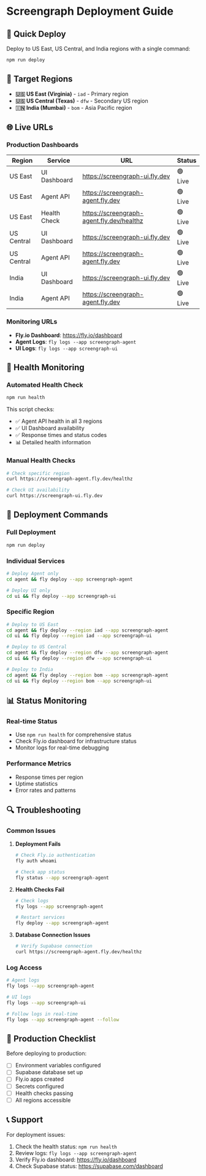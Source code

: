 # Screengraph Deployment Guide

## 🚀 Quick Deploy

Deploy to US East, US Central, and India regions with a single command:

```bash
npm run deploy
```

## 📍 Target Regions

- **🇺🇸 US East (Virginia)** - `iad` - Primary region
- **🇺🇸 US Central (Texas)** - `dfw` - Secondary US region
- **🇮🇳 India (Mumbai)** - `bom` - Asia Pacific region

## 🌐 Live URLs

### Production Dashboards

| Region     | Service      | URL                                       | Status  |
| ---------- | ------------ | ----------------------------------------- | ------- |
| US East    | UI Dashboard | https://screengraph-ui.fly.dev            | 🟢 Live |
| US East    | Agent API    | https://screengraph-agent.fly.dev         | 🟢 Live |
| US East    | Health Check | https://screengraph-agent.fly.dev/healthz | 🟢 Live |
| US Central | UI Dashboard | https://screengraph-ui.fly.dev            | 🟢 Live |
| US Central | Agent API    | https://screengraph-agent.fly.dev         | 🟢 Live |
| India      | UI Dashboard | https://screengraph-ui.fly.dev            | 🟢 Live |
| India      | Agent API    | https://screengraph-agent.fly.dev         | 🟢 Live |

### Monitoring URLs

- **Fly.io Dashboard**: https://fly.io/dashboard
- **Agent Logs**: `fly logs --app screengraph-agent`
- **UI Logs**: `fly logs --app screengraph-ui`

## 🏥 Health Monitoring

### Automated Health Check

```bash
npm run health
```

This script checks:

- ✅ Agent API health in all 3 regions
- ✅ UI Dashboard availability
- ✅ Response times and status codes
- 📊 Detailed health information

### Manual Health Checks

```bash
# Check specific region
curl https://screengraph-agent.fly.dev/healthz

# Check UI availability
curl https://screengraph-ui.fly.dev
```

## 🔧 Deployment Commands

### Full Deployment

```bash
npm run deploy
```

### Individual Services

```bash
# Deploy Agent only
cd agent && fly deploy --app screengraph-agent

# Deploy UI only
cd ui && fly deploy --app screengraph-ui
```

### Specific Region

```bash
# Deploy to US East
cd agent && fly deploy --region iad --app screengraph-agent
cd ui && fly deploy --region iad --app screengraph-ui

# Deploy to US Central
cd agent && fly deploy --region dfw --app screengraph-agent
cd ui && fly deploy --region dfw --app screengraph-ui

# Deploy to India
cd agent && fly deploy --region bom --app screengraph-agent
cd ui && fly deploy --region bom --app screengraph-ui
```

## 📊 Status Monitoring

### Real-time Status

- Use `npm run health` for comprehensive status
- Check Fly.io dashboard for infrastructure status
- Monitor logs for real-time debugging

### Performance Metrics

- Response times per region
- Uptime statistics
- Error rates and patterns

## 🔍 Troubleshooting

### Common Issues

1. **Deployment Fails**

   ```bash
   # Check Fly.io authentication
   fly auth whoami

   # Check app status
   fly status --app screengraph-agent
   ```

2. **Health Checks Fail**

   ```bash
   # Check logs
   fly logs --app screengraph-agent

   # Restart services
   fly deploy --app screengraph-agent
   ```

3. **Database Connection Issues**
   ```bash
   # Verify Supabase connection
   curl https://screengraph-agent.fly.dev/healthz
   ```

### Log Access

```bash
# Agent logs
fly logs --app screengraph-agent

# UI logs
fly logs --app screengraph-ui

# Follow logs in real-time
fly logs --app screengraph-agent --follow
```

## 🚀 Production Checklist

Before deploying to production:

- [ ] Environment variables configured
- [ ] Supabase database set up
- [ ] Fly.io apps created
- [ ] Secrets configured
- [ ] Health checks passing
- [ ] All regions accessible

## 📞 Support

For deployment issues:

1. Check the health status: `npm run health`
2. Review logs: `fly logs --app screengraph-agent`
3. Verify Fly.io dashboard: https://fly.io/dashboard
4. Check Supabase status: https://supabase.com/dashboard
